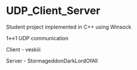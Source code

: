 # UDP_Client_Server
Student project implemented in C++ using Winsock

1↔1 UDP communication

Client - veskiii

Server - StormageddonDarkLordOfAll
